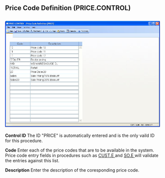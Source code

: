##  Price Code Definition (PRICE.CONTROL)

<PageHeader />

##

![](./PRICE-CONTROL-1.jpg)

**Control ID** The ID "PRICE" is automatically entered and is the only vaild
ID for this procedure.  
  
**Code** Enter each of the price codes that are to be available in the system. Price code entry fields in procedures such as [ CUST.E ](../../../../AR-OVERVIEW/AR-ENTRY/CUST-E/README.md) and [ SO.E ](../../SO-E/README.md) will validate the entries against this list.   
  
**Description** Enter the description of the coresponding price code.  
  
  
<badge text= "Version 8.10.57" vertical="middle" />

<PageFooter />